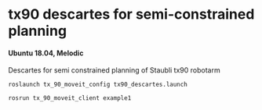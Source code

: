 # tx90 descartes for semi-constrained planning

#### Ubuntu 18.04, Melodic

Descartes for semi constrained planning of Staubli tx90 robotarm

`roslaunch tx_90_moveit_config tx90_descartes.launch`

`rosrun tx_90_moveit_client example1`
